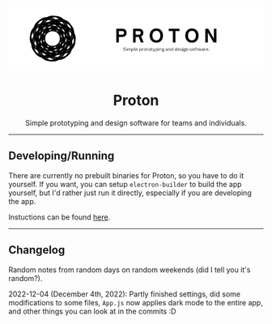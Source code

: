 <img src="imgs/Proton%20banner.png">

<h1 align="center">Proton</h1>
<p align="center">Simple prototyping and design software for teams and individuals.</p>

---

## Developing/Running
There are currently no prebuilt binaries for Proton, so you have to do it yourself. If you want, you can setup `electron-builder` to build the app yourself, but I'd rather just run it directly, especially if you are developing the app.

Instuctions can be found [here](/web).

---

## Changelog
Random notes from random days on random weekends (did I tell you it's random?).

2022-12-04 (December 4th, 2022): Partly finished settings, did some modifications to some files, `App.js` now applies dark mode to the entire app, and other things you can look at in the commits :D
